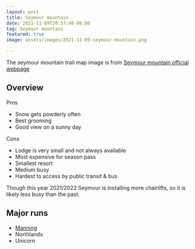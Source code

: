 ```yaml
---
layout: post
title: Seymour mountain
date: 2021-11-09T20:57:48-08:00
tag: Seymour mountain
featured: true
image: assets/images/2021-11-09-seymour-mountain.png

---
```


The seymour mountain trail map image is from [Seymour mountain official webpage](https://www.grousemountain.com/mountain-map/winter)

## Overview

Pros

* Snow gets powderly often
* Best grooming
* Good view on a sunny day

Cons

* Lodge is very small and not always available
* Most expensive for season pass
* Smallest resort
* Medium busy
* Hardest to access by public transit & bus

Though this year 2021/2022 Seymour is installing more chairlifts, so it is likely less busy than the past.

## Major runs

* [Manning](/seymour/manning)
* Northlands
* Unicorn
